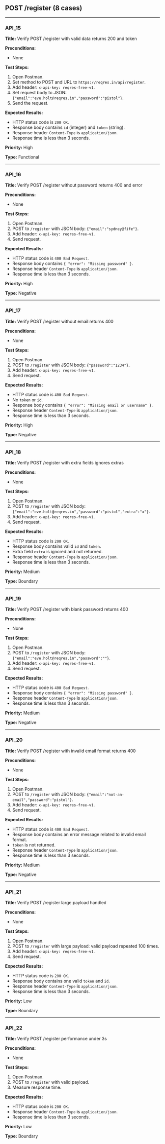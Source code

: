 ## POST /register (8 cases)

---

### API_15  
**Title:** Verify POST /register with valid data returns 200 and token  

**Preconditions:**  
- None  

**Test Steps:**  
1. Open Postman.  
2. Set method to POST and URL to `https://reqres.in/api/register`.
3. Add header: `x-api-key: reqres-free-v1`.  
4. Set request body to JSON: `{"email":"eve.holt@reqres.in","password":"pistol"}`.  
5. Send the request.  

**Expected Results:**  
- HTTP status code is `200 OK`.  
- Response body contains `id` (integer) and `token` (string).  
- Response header `Content-Type` is `application/json`.  
- Response time is less than 3 seconds.  

**Priority:** High  

**Type:** Functional  

---

### API_16  
**Title:** Verify POST /register without password returns 400 and error  

**Preconditions:**  
- None  

**Test Steps:**  
1. Open Postman.  
2. POST to `/register` with JSON body: `{"email":"sydney@fife"}`.
3. Add header: `x-api-key: reqres-free-v1`.   
4. Send request.  

**Expected Results:**  
- HTTP status code is `400 Bad Request`.  
- Response body contains `{ "error": "Missing password" }`.  
- Response header `Content-Type` is `application/json`.  
- Response time is less than 3 seconds.  

**Priority:** High  

**Type:** Negative  

---

### API_17  
**Title:** Verify POST /register without email returns 400  

**Preconditions:**  
- None  

**Test Steps:**  
1. Open Postman.  
2. POST to `/register` with JSON body: `{"password":"1234"}`.
3. Add header: `x-api-key: reqres-free-v1`.   
4. Send request.  

**Expected Results:**  
- HTTP status code is `400 Bad Request`.
- No `token` or `id`.  
- Response body contains `{ "error": "Missing email or username" }`.  
- Response header `Content-Type` is `application/json`.  
- Response time is less than 3 seconds.  

**Priority:** High  

**Type:** Negative  

---

### API_18  

**Title:** Verify POST /register with extra fields ignores extras  

**Preconditions:**  
- None  

**Test Steps:**  
1. Open Postman.  
2. POST to `/register` with JSON body: `{"email":"eve.holt@reqres.in","password":"pistol","extra":"x"}`.
3. Add header: `x-api-key: reqres-free-v1`.  
4. Send request.  

**Expected Results:**  
- HTTP status code is `200 OK`.  
- Response body contains valid `id` and `token`.  
- Extra field `extra` is ignored and not returned.  
- Response header `Content-Type` is `application/json`.  
- Response time is less than 3 seconds.  

**Priority:** Medium  

**Type:** Boundary  

---

### API_19  
**Title:** Verify POST /register with blank password returns 400  

**Preconditions:**  
- None  

**Test Steps:**  
1. Open Postman.  
2. POST to `/register` with JSON body: `{"email":"eve.holt@reqres.in","password":""}`.
3. Add header: `x-api-key: reqres-free-v1`.  
4. Send request.  

**Expected Results:**  
- HTTP status code is `400 Bad Request`.  
- Response body contains `{ "error": "Missing password" }`.  
- Response header `Content-Type` is `application/json`.  
- Response time is less than 3 seconds.  

**Priority:** Medium  

**Type:** Negative  

---

### API_20  
**Title:** Verify POST /register with invalid email format returns 400  

**Preconditions:**  
- None  

**Test Steps:**  
1. Open Postman.  
2. POST to `/register` with JSON body: `{"email":"not-an-email","password":"pistol"}`.
3. Add header: `x-api-key: reqres-free-v1`.    
4. Send request.  

**Expected Results:**  
- HTTP status code is `400 Bad Request`.  
- Response body contains an error message related to invalid email format.
- `token` is not returned.  
- Response header `Content-Type` is `application/json`.  
- Response time is less than 3 seconds.  

**Priority:** Medium  

**Type:** Negative  

---

### API_21  
**Title:** Verify POST /register large payload handled  

**Preconditions:**  
- None  

**Test Steps:**  
1. Open Postman.  
2. POST to `/register` with large payload: valid payload repeated 100 times.
3. Add header: `x-api-key: reqres-free-v1`.    
4. Send request.  

**Expected Results:**  
- HTTP status code is `200 OK`.  
- Response body contains one valid `token` and `id`.
- Response header `Content-Type` is `application/json`.  
- Response time is less than 3 seconds.  

**Priority:** Low  

**Type:** Boundary  

---

### API_22  
**Title:** Verify POST /register performance under 3s  

**Preconditions:**  
- None  

**Test Steps:**  
1. Open Postman.  
2. POST to `/register` with valid payload.  
3. Measure response time.  

**Expected Results:**   
- HTTP status code is `200 OK`.  
- Response header `Content-Type` is `application/json`.
- Response time is less than 3 seconds.   

**Priority:** Low  

**Type:** Boundary 